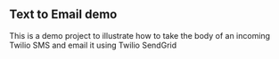 ## Text to Email demo

This is a demo project to illustrate how to take the body of an incoming Twilio SMS and email it using Twilio SendGrid
